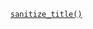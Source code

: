 <p><code><a href="https://developer.wordpress.org/reference/functions/sanitize_title/">sanitize_title()</a></code></p>

<blockquote>



</blockquote>
